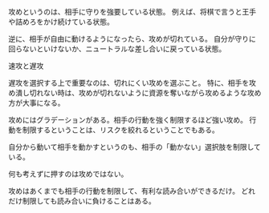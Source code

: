 攻めというのは、相手に守りを強要している状態。
例えば、将棋で言うと王手や詰めろをかけ続けている状態。

逆に、相手が自由に動けるようになったら、攻めが切れている。
自分が守りに回らないといけないか、ニュートラルな差し合いに戻っている状態。

速攻と遅攻

遅攻を選択する上で重要なのは、切れにくい攻めを選ぶこと。
特に、相手を攻め潰し切れない時は、攻めが切れないように資源を奪いながら攻めるような攻め方が大事になる。

攻めにはグラデーションがある。相手の行動を強く制限するほど強い攻め。
行動を制限するということは、リスクを絞れるということでもある。

自分から動いて相手を動かすというのも、相手の「動かない」選択肢を制限している。

何も考えずに押すのは攻めではない。

攻めはあくまでも相手の行動を制限して、有利な読み合いができるだけ。
どれだけ制限しても読み合いに負けることはある。
